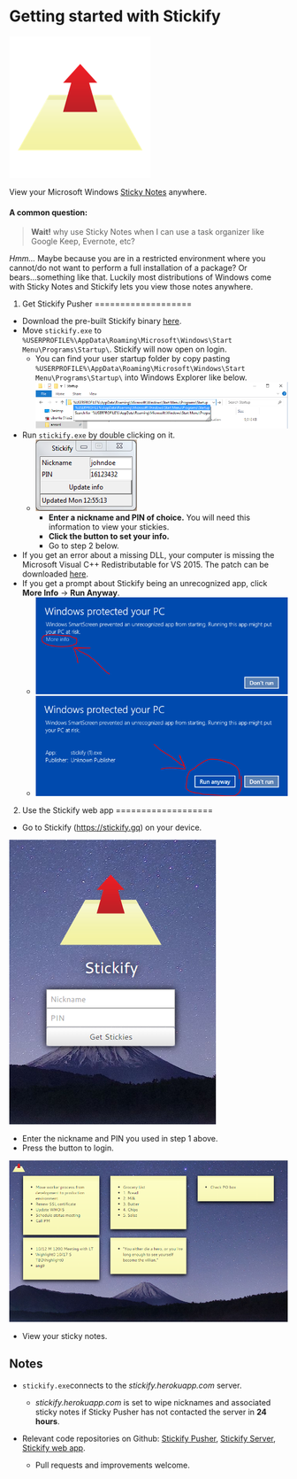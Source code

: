 Getting started with Stickify
===================
![Stickify logo](https://raw.githubusercontent.com/ansonl/stickify-web-app/gh-pages/guide/screenshots/stickify-logo-256.png)

View your Microsoft Windows [Sticky Notes](http://windows.microsoft.com/en-us/windows7/using-sticky-notes) anywhere.

#### A common question:
> **Wait!** why use Sticky Notes when I can use a task organizer like Google Keep, Evernote, etc?

*Hmm...* Maybe because you are in a restricted environment where you cannot/do not want to perform a full installation of a package? Or bears...something like that. 
Luckily most distributions of Windows come with Sticky Notes and Stickify lets you view those notes anywhere.

 1.  Get Stickify Pusher
===================
 - Download the pre-built Stickify binary [here](https://raw.githubusercontent.com/ansonl/stickify-pusher/master/dist/stickify.exe). 
 - Move `stickify.exe` to `%USERPROFILE%\AppData\Roaming\Microsoft\Windows\Start Menu\Programs\Startup\`. Stickify will now open on login. 
    - You can find your user startup folder by copy pasting `%USERPROFILE%\AppData\Roaming\Microsoft\Windows\Start Menu\Programs\Startup\` into Windows Explorer like below. 
    ![Windows 10 Explorer User Startup Folder Navigation](https://raw.githubusercontent.com/ansonl/stickify-web-app/gh-pages/guide/screenshots/win10-explorer-startup.png)
 - Run `stickify.exe` by double clicking on it.
   - ![Stickify Push screenshot](https://raw.githubusercontent.com/ansonl/stickify-web-app/gh-pages/guide/screenshots/stickify-pusher-screenshot.PNG)
	   - **Enter a nickname and PIN of choice.** You will need this information to view your stickies. 
	   - **Click the button to set your info.** 
	   - Go to step 2 below. 
- If you get an error about a missing DLL, your computer is missing the Microsoft Visual C++ Redistributable for VS 2015. The patch can be downloaded [here](http://www.microsoft.com/en-us/download/details.aspx?id=48145). 
- If you get a prompt about Stickify being an unrecognized app, click **More Info** → **Run Anyway**.
   - ![Windows Smartscreen Prompt More Info](https://raw.githubusercontent.com/ansonl/stickify-web-app/gh-pages/guide/screenshots/smartscreen-prompt-more-info.png)
   - ![Windows Smartscreen Prompt Run Anyway](https://raw.githubusercontent.com/ansonl/stickify-web-app/gh-pages/guide/screenshots/smartscreen-prompt-run-anyway.png)

2.  Use the Stickify web app
===================
- Go to Stickify (https://stickify.gq) on your device.

![Stickify login screen](https://raw.githubusercontent.com/ansonl/stickify-web-app/gh-pages/guide/screenshots/stickify-login.PNG)

- Enter the nickname and PIN you used in step 1 above. 
- Press the button to login.

![Stickify sample notes](https://raw.githubusercontent.com/ansonl/stickify-web-app/gh-pages/guide/screenshots/stickify-sample-notes.PNG)

- View your sticky notes. 

Notes
-------------
- `stickify.exe`connects to the *stickify.herokuapp.com* server. 
	- *stickify.herokuapp.com* is set to wipe nicknames and associated sticky notes if Sticky Pusher has not contacted the server in **24 hours**.

- Relevant code repositories on Github:  [Stickify Pusher](https://github.com/ansonl/stickify-pusher), [Stickify Server](https://github.com/ansonl/stickify-server), [Stickify web app](https://github.com/ansonl/stickify-web-app).
	- Pull requests and improvements welcome.